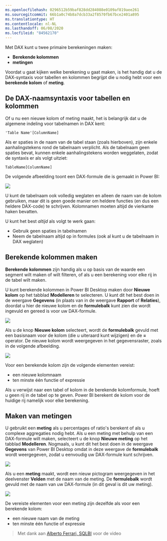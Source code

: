 ```yaml
---
ms.openlocfilehash: 0296512b59baf828dd284088e0109af819aee261
ms.sourcegitcommit: 66b1a0c74b8a7dcb33a2f8570fb67bce2401a895
ms.translationtype: HT
ms.contentlocale: nl-NL
ms.lasthandoff: 06/08/2020
ms.locfileid: "84562170"
---
```

Met DAX kunt u twee primaire berekeningen maken:

* **Berekende kolommen**
* **metingen**

Voordat u gaat kijken welke berekening u gaat maken, is het handig dat u de DAX-syntaxis voor tabellen en kolommen begrijpt die u nodig hebt voor een **berekende kolom** of **meting**.

## <a name="dax-table-and-column-name-syntax"></a>De DAX-naamsyntaxis voor tabellen en kolommen
Of u nu een nieuwe kolom of meting maakt, het is belangrijk dat u de algemene indeling voor tabelnamen in DAX kent:

    'Table Name'[ColumnName]

Als er spaties in de naam van de tabel staan (zoals hierboven), zijn enkele aanhalingstekens rond de tabelnaam verplicht. Als de tabelnaam geen spaties bevat, kunnen enkele aanhalingstekens worden weggelaten, zodat de syntaxis er als volgt uitziet:

    TableName[ColumnName]

De volgende afbeelding toont een DAX-formule die is gemaakt in Power BI:

![](media/7-2-dax-calculation-types/dax-calc-types_1.png)

U kunt de tabelnaam ook volledig weglaten en alleen de naam van de kolom gebruiken, maar dit is geen goede manier om heldere functies (en dus een heldere DAX-code) te schrijven. Kolomnamen moeten altijd de vierkante haken bevatten.

U kunt het best *altijd* als volgt te werk gaan:

* Gebruik geen spaties in tabelnamen
* Neem de tabelnaam altijd op in formules (ook al kunt u de tabelnaam in DAX weglaten)

## <a name="creating-calculated-columns"></a>Berekende kolommen maken
**Berekende kolommen** zijn handig als u op basis van de waarde een segment wilt maken of wilt filteren, of als u een berekening voor elke rij in de tabel wilt maken.

U kunt berekende kolommen in Power BI Desktop maken door **Nieuwe kolom** op het tabblad **Modelleren** te selecteren. U kunt dit het best doen in de weergave **Gegevens** (in plaats van in de weergave **Rapport** of **Relaties**), doordat u hier de nieuwe kolom en de **formulebalk** kunt zien die wordt ingevuld en gereed is voor uw DAX-formule.

![](media/7-2-dax-calculation-types/dax-calc-types_2a.png)

Als u de knop **Nieuwe kolom** selecteert, wordt de **formulebalk** gevuld met een basisnaam voor de kolom (die u uiteraard kunt wijzigen) en de **=** operator. De nieuwe kolom wordt weergegeven in het gegevensraster, zoals in de volgende afbeelding.

![](media/7-2-dax-calculation-types/dax-calc-types_3.png)

Voor een berekende kolom zijn de volgende elementen vereist:

* een nieuwe kolomnaam
* ten minste één functie of expressie

Als u verwijst naar een tabel of kolom in de berekende kolomformule, hoeft u geen rij in de tabel op te geven. Power BI berekent de kolom voor de huidige rij namelijk voor elke berekening.

## <a name="creating-measures"></a>Maken van metingen
U gebruikt een **meting** als u percentages of ratio's berekent of als u complexe aggregaties nodig hebt. Als u een meting met behulp van een DAX-formule wilt maken, selecteert u de knop **Nieuwe meting** op het tabblad **Modelleren**. Nogmaals, u kunt dit het best doen in de weergave **Gegevens** van Power BI Desktop omdat in deze weergave de **formulebalk** wordt weergegeven, zodat u eenvoudig uw DAX-formule kunt schrijven.

![](media/7-2-dax-calculation-types/dax-calc-types_4.png)

Als u een **meting** maakt, wordt een nieuw pictogram weergegeven in het deelvenster **Velden** met de naam van de meting. De **formulebalk** wordt gevuld met de naam van uw DAX-formule (in dit geval is dit uw meting).

![](media/7-2-dax-calculation-types/dax-calc-types_5.png)

De vereiste elementen voor een meting zijn dezelfde als voor een berekende kolom:

* een nieuwe naam van de meting
* ten minste één functie of expressie

> Met dank aan [Alberto Ferrari, SQLBI](https://www.sqlbi.com/learning-dax) voor de video
> 
> 

